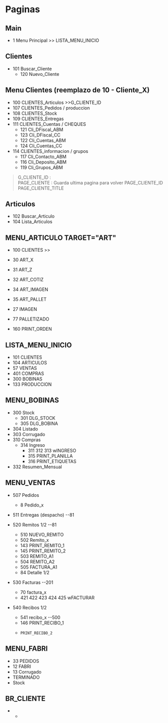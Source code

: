 # Paginas

## Main
- 1 Menu Principal  >> LISTA_MENU_INICIO

## Clientes
- 101 Buscar_Cliente 
  - 120 Nuevo_Cliente

## Menu Clientes  (reemplazo de 10 - Cliente_X)
- 100 CLIENTES_Articulos  >>G_CLIENTE_ID
- 107 CLIENTES_Pedidos / produccion
- 108 CLIENTES_Stock
- 109 CLIENTES_Entregas
- 111 CLIENTES_Cuentas / CHEQUES
  - 121 Cli_DFiscal_ABM
  - 123 Cli_DFiscal_CC
  - 122 Cli_Cuentas_ABM
  - 124 Cli_Cuentas_CC
- 114 CLIENTES_informacion / grupos
  - 117 Cli_Contacto_ABM
  - 116 Cli_Deposito_ABM
  - 119 Cli_Grupos_ABM

> G_CLIENTE_ID :   
> PAGE_CLIENTE : Guarda ultima pagina para volver
> PAGE_CLIENTE_ID
> PAGE_CLIENTE_TITLE 

  
  
## Articulos
- 102 Buscar_Articulo
- 104 Lista_Articulos

## MENU_ARTICULO   TARGET="ART"
- 100 CLIENTES >> 
- 30 ART_X
- 31 ART_Z
- 32 ART_COTIZ

- 34 ART_IMAGEN
- 35 ART_PALLET


- 27 IMAGEN
- 77 PALLETIZADO
- 160 PRINT_ORDEN

## LISTA_MENU_INICIO
- 101 CLIENTES
- 104 ARTICULOS
- 57  VENTAS
- 401 COMPRAS
- 300 BOBINAS
- 133 PRODUCCION


## MENU_BOBINAS
- 300 Stock
  - 301 DLG_STOCK
  - 305 DLG_BOBINA
- 304 Listado
- 303 Corrugado
- 310 Compras
  - 314 Ingreso
    - 311 312 313 wINGRESO
    - 315 PRINT_PLANILLA
	- 316 PRINT_ETIQUETAS
- 332 Resumen_Mensual

## MENU_VENTAS
- 507 Pedidos
  - 8 Pedido_x

- 511 Entregas (despacho)  --81
- 520 Remitos 1/2          --81
  - 510 NUEVO_REMITO
  - 502 Remito_x
  - 143 PRINT_REMITO_1
  - 145 PRINT_REMITO_2
  - 503 REMITO_A1
  - 504 REMITO_A2
  - 505 FACTURA_A1
  - 84 Detalle 1/2 
- 530 Facturas   --201
  - 70 factura_x
  - 421 422 423 424 425 wFACTURAR
- 540 Recibos  1/2
  - 541 recibo_x   --500
  - 146 PRINT_RECIBO_1
  -     PRINT_RECIBO_2
  
## MENU_FABRI
- 33 PEDIDOS
- 12 FABRI
- 13 Corrugado
-    TERMINADO
-   Stock

## BR_CLIENTE
- 
  -

